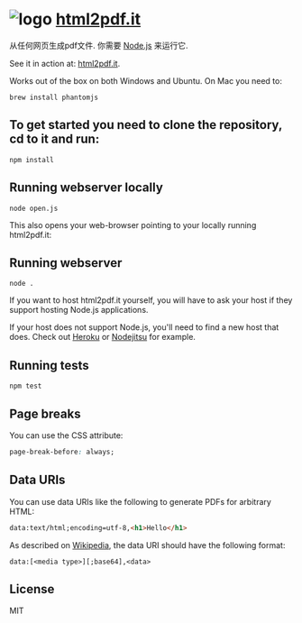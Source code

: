 ![logo](http://html2pdf.it/favicon-32x32.png) [html2pdf.it](http://www.html2pdf.it)
===========
从任何网页生成pdf文件. 你需要 [Node.js](http://nodejs.org) 来运行它.

See it in action at: [html2pdf.it](http://www.html2pdf.it).


Works out of the box on both Windows and Ubuntu. On Mac you need to:
```shell
brew install phantomjs
```

To get started you need to clone the repository, cd to it and run:
-----------
```shell
npm install
```

Running webserver locally
-----------
```shell
node open.js
```
This also opens your web-browser pointing to your locally running html2pdf.it:


Running webserver
-----------
```
node .
```
If you want to host html2pdf.it yourself, you will have to ask your host if they support hosting Node.js applications.

If your host does not support Node.js, you'll need to find a new host
that does. Check out [Heroku](http://heroku.com) or [Nodejitsu](http://nodejitsu.com) for example.

Running tests
-----------
```shell
npm test
```

Page breaks
-----------
You can use the CSS attribute:
```css
page-break-before: always;
```

Data URIs
---------
You can use data URIs like the following to generate PDFs for arbitrary HTML:
```html
data:text/html;encoding=utf-8,<h1>Hello</h1>
```

As described on [Wikipedia](https://en.wikipedia.org/wiki/Data_URI_scheme), the data URI should have the following format:
```
data:[<media type>][;base64],<data>
```

License
-------
MIT
